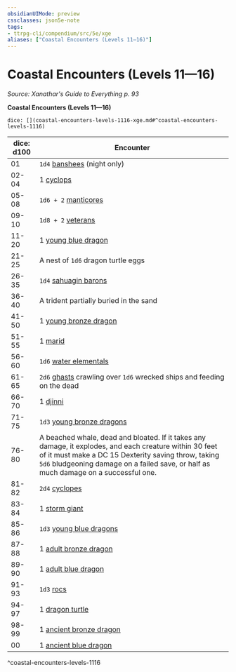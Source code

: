```yaml
---
obsidianUIMode: preview
cssclasses: json5e-note
tags:
- ttrpg-cli/compendium/src/5e/xge
aliases: ["Coastal Encounters (Levels 11—16)"]
---
```

# Coastal Encounters (Levels 11—16)
*Source: Xanathar's Guide to Everything p. 93* 

**Coastal Encounters (Levels 11—16)**

`dice: [](coastal-encounters-levels-1116-xge.md#^coastal-encounters-levels-1116)`

| dice: d100 | Encounter |
|------------|-----------|
| 01 | `1d4` [banshees](3-Mechanics/CLI/bestiary/undead/banshee.md) (night only) |
| 02-04 | 1 [cyclops](3-Mechanics/CLI/bestiary/giant/cyclops.md) |
| 05-08 | `1d6 + 2` [manticores](3-Mechanics/CLI/bestiary/monstrosity/manticore.md) |
| 09-10 | `1d8 + 2` [veterans](3-Mechanics/CLI/bestiary/humanoid/veteran.md) |
| 11-20 | 1 [young blue dragon](3-Mechanics/CLI/bestiary/dragon/young-blue-dragon.md) |
| 21-25 | A nest of `1d6` dragon turtle eggs |
| 26-35 | `1d4` [sahuagin barons](3-Mechanics/CLI/bestiary/humanoid/sahuagin-baron.md) |
| 36-40 | A trident partially buried in the sand |
| 41-50 | 1 [young bronze dragon](3-Mechanics/CLI/bestiary/dragon/young-bronze-dragon.md) |
| 51-55 | 1 [marid](3-Mechanics/CLI/bestiary/elemental/marid.md) |
| 56-60 | `1d6` [water elementals](3-Mechanics/CLI/bestiary/elemental/water-elemental.md) |
| 61-65 | `2d6` [ghasts](3-Mechanics/CLI/bestiary/undead/ghast.md) crawling over `1d6` wrecked ships and feeding on the dead |
| 66-70 | 1 [djinni](3-Mechanics/CLI/bestiary/elemental/djinni.md) |
| 71-75 | `1d3` [young bronze dragons](3-Mechanics/CLI/bestiary/dragon/young-bronze-dragon.md) |
| 76-80 | A beached whale, dead and bloated. If it takes any damage, it explodes, and each creature within 30 feet of it must make a DC 15 Dexterity saving throw, taking `5d6` bludgeoning damage on a failed save, or half as much damage on a successful one. |
| 81-82 | `2d4` [cyclopes](3-Mechanics/CLI/bestiary/giant/cyclops.md) |
| 83-84 | 1 [storm giant](3-Mechanics/CLI/bestiary/giant/storm-giant.md) |
| 85-86 | `1d3` [young blue dragons](3-Mechanics/CLI/bestiary/dragon/young-blue-dragon.md) |
| 87-88 | 1 [adult bronze dragon](3-Mechanics/CLI/bestiary/dragon/adult-bronze-dragon.md) |
| 89-90 | 1 [adult blue dragon](3-Mechanics/CLI/bestiary/dragon/adult-blue-dragon.md) |
| 91-93 | `1d3` [rocs](3-Mechanics/CLI/bestiary/monstrosity/roc.md) |
| 94-97 | 1 [dragon turtle](3-Mechanics/CLI/bestiary/dragon/dragon-turtle.md) |
| 98-99 | 1 [ancient bronze dragon](3-Mechanics/CLI/bestiary/dragon/ancient-bronze-dragon.md) |
| 00 | 1 [ancient blue dragon](3-Mechanics/CLI/bestiary/dragon/ancient-blue-dragon.md) |
^coastal-encounters-levels-1116